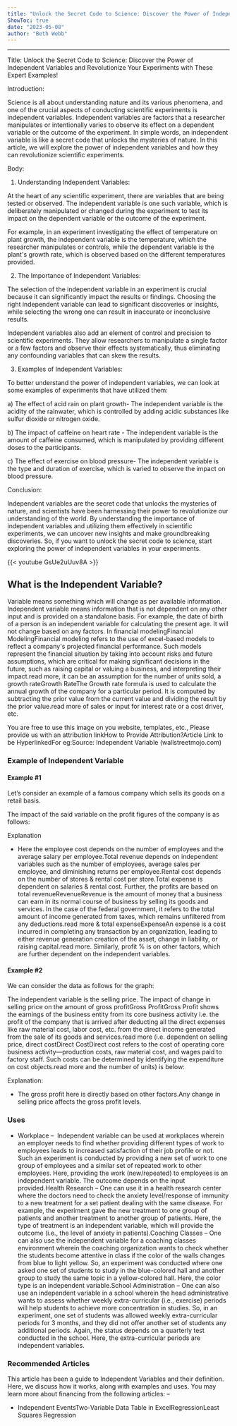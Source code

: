 ```yaml
---
title: "Unlock the Secret Code to Science: Discover the Power of Independent Variables and Revolutionize Your Experiments with These Expert Examples!"
ShowToc: true 
date: "2023-05-08"
author: "Beth Webb"
---
```

*****
Title: Unlock the Secret Code to Science: Discover the Power of Independent Variables and Revolutionize Your Experiments with These Expert Examples!

Introduction:

Science is all about understanding nature and its various phenomena, and one of the crucial aspects of conducting scientific experiments is independent variables. Independent variables are factors that a researcher manipulates or intentionally varies to observe its effect on a dependent variable or the outcome of the experiment. In simple words, an independent variable is like a secret code that unlocks the mysteries of nature. In this article, we will explore the power of independent variables and how they can revolutionize scientific experiments.

Body:

1. Understanding Independent Variables:

At the heart of any scientific experiment, there are variables that are being tested or observed. The independent variable is one such variable, which is deliberately manipulated or changed during the experiment to test its impact on the dependent variable or the outcome of the experiment.

For example, in an experiment investigating the effect of temperature on plant growth, the independent variable is the temperature, which the researcher manipulates or controls, while the dependent variable is the plant's growth rate, which is observed based on the different temperatures provided.

2. The Importance of Independent Variables:

The selection of the independent variable in an experiment is crucial because it can significantly impact the results or findings. Choosing the right independent variable can lead to significant discoveries or insights, while selecting the wrong one can result in inaccurate or inconclusive results.

Independent variables also add an element of control and precision to scientific experiments. They allow researchers to manipulate a single factor or a few factors and observe their effects systematically, thus eliminating any confounding variables that can skew the results.

3. Examples of Independent Variables:

To better understand the power of independent variables, we can look at some examples of experiments that have utilized them:

a) The effect of acid rain on plant growth- The independent variable is the acidity of the rainwater, which is controlled by adding acidic substances like sulfur dioxide or nitrogen oxide.

b) The impact of caffeine on heart rate - The independent variable is the amount of caffeine consumed, which is manipulated by providing different doses to the participants.

c) The effect of exercise on blood pressure- The independent variable is the type and duration of exercise, which is varied to observe the impact on blood pressure.

Conclusion:

Independent variables are the secret code that unlocks the mysteries of nature, and scientists have been harnessing their power to revolutionize our understanding of the world. By understanding the importance of independent variables and utilizing them effectively in scientific experiments, we can uncover new insights and make groundbreaking discoveries. So, if you want to unlock the secret code to science, start exploring the power of independent variables in your experiments.

{{< youtube GsUe2uUuv8A >}} 



## What is the Independent Variable?
 
Variable means something which will change as per available information. Independent variable means information that is not dependent on any other input and is provided on a standalone basis. For example, the date of birth of a person is an independent variable for calculating the present age. It will not change based on any factors. In financial modelingFinancial ModelingFinancial modeling refers to the use of excel-based models to reflect a company's projected financial performance. Such models represent the financial situation by taking into account risks and future assumptions, which are critical for making significant decisions in the future, such as raising capital or valuing a business, and interpreting their impact.read more, it can be an assumption for the number of units sold, a growth rateGrowth RateThe Growth rate formula is used to calculate the annual growth of the company for a particular period.  It is computed by subtracting the prior value from the current value and dividing the result by the prior value.read more of sales or input for interest rate or a cost driver, etc.
 
 You are free to use this image on you website, templates, etc.,  Please provide us with an attribution linkHow to Provide Attribution?Article Link to be HyperlinkedFor eg:Source: Independent Variable (wallstreetmojo.com) 
 
### Example of Independent Variable
 
#### Example #1
 
Let’s consider an example of a famous company which sells its goods on a retail basis.
 

 
The impact of the said variable on the profit figures of the company is as follows:
 
Explanation
 
- Here the employee cost depends on the number of employees and the average salary per employee.Total revenue depends on independent variables such as the number of employees, average sales per employee, and diminishing returns per employee.Rental cost depends on the number of stores & rental cost per store.Total expense is dependent on salaries & rental cost. Further, the profits are based on total revenueRevenueRevenue is the amount of money that a business can earn in its normal course of business by selling its goods and services. In the case of the federal government, it refers to the total amount of income generated from taxes, which remains unfiltered from any deductions.read more & total expenseExpenseAn expense is a cost incurred in completing any transaction by an organization, leading to either revenue generation creation of the asset, change in liability, or raising capital.read more. Similarly, profit % is on other factors, which are further dependent on the independent variables.

 
#### Example #2
 
We can consider the data as follows for the graph:
 
The independent variable is the selling price. The impact of change in selling price on the amount of gross profitGross ProfitGross Profit shows the earnings of the business entity from its core business activity i.e. the profit of the company that is arrived after deducting all the direct expenses like raw material cost, labor cost, etc. from the direct income generated from the sale of its goods and services.read more (i.e. dependent on selling price, direct costDirect CostDirect cost refers to the cost of operating core business activity—production costs, raw material cost, and wages paid to factory staff. Such costs can be determined by identifying the expenditure on cost objects.read more and the number of units) is below:
 
Explanation:
 
- The gross profit here is directly based on other factors.Any change in selling price affects the gross profit levels.

 
### Uses
 
- Workplace –  Independent variable can be used at workplaces wherein an employer needs to find whether providing different types of work to employees leads to increased satisfaction of their job profile or not. Such an experiment is conducted by providing a new set of work to one group of employees and a similar set of repeated work to other employees. Here, providing the work (new/repeated) to employees is an independent variable. The outcome depends on the input provided.Health Research – One can use it in a health research center where the doctors need to check the anxiety level/response of immunity to a new treatment for a set patient dealing with the same disease. For example, the experiment gave the new treatment to one group of patients and another treatment to another group of patients. Here, the type of treatment is an independent variable, which will provide the outcome (i.e., the level of anxiety in patients).Coaching Classes – One can also use the independent variable for a coaching classes environment wherein the coaching organization wants to check whether the students become attentive in class if the color of the walls changes from blue to light yellow. So, an experiment was conducted where one asked one set of students to study in the blue-colored hall and another group to study the same topic in a yellow-colored hall. Here, the color type is an independent variable.School Administration – One can also use an independent variable in a school wherein the head administrative wants to assess whether weekly extra-curricular (i.e., exercise) periods will help students to achieve more concentration in studies. So, in an experiment, one set of students was allowed weekly extra-curricular periods for 3 months, and they did not offer another set of students any additional periods. Again, the status depends on a quarterly test conducted in the school. Here, the extra-curricular periods are independent variables.

 
### Recommended Articles
 
This article has been a guide to Independent Variables and their definition. Here, we discuss how it works, along with examples and uses. You may learn more about financing from the following articles: –
 
- Independent EventsTwo-Variable Data Table in ExcelRegressionLeast Squares Regression




